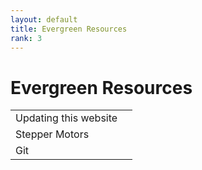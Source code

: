 ```yaml
---
layout: default
title: Evergreen Resources
rank: 3
---
```


# Evergreen Resources

|  |  |
| -------- | ------- |
| Updating this website  |  |
| Stepper Motors |  |
| Git |  |